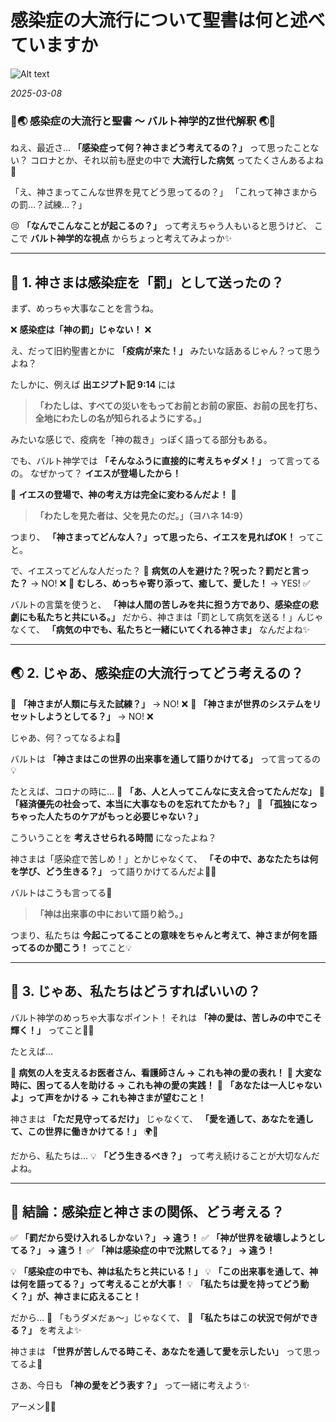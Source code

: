 # 感染症の大流行について聖書は何と述べていますか

![Alt text](/static/images/blog/asmrchurch_beautiful_japanese_high_school_girl_thinking_in_juku_565280f9-b74b-4560-b36c-1f7c81cb52eb.png)

*2025-03-08*

### **🦠🌏 感染症の大流行と聖書 〜 バルト神学的Z世代解釈 🌏🦠**

ねえ、最近さ… **「感染症って何？神さまどう考えてるの？」** って思ったことない？
コロナとか、それ以前も歴史の中で **大流行した病気** ってたくさんあるよね💭

「え、神さまってこんな世界を見てどう思ってるの？」
「これって神さまからの罰…？試練…？」

😣 **「なんでこんなことが起こるの？」**
って考えちゃう人もいると思うけど、
ここで **バルト神学的な視点** からちょっと考えてみよっか✨

---

## **📖 1. 神さまは感染症を「罰」として送ったの？**

まず、めっちゃ大事なことを言うね。

❌ **感染症は「神の罰」じゃない！** ❌

え、だって旧約聖書とかに **「疫病が来た！」** みたいな話あるじゃん？って思うよね？

たしかに、例えば **出エジプト記 9:14** には
> **「わたしは、すべての災いをもってお前とお前の家臣、お前の民を打ち、全地にわたしの名が知られるようにする。」**

みたいな感じで、疫病を「神の裁き」っぽく語ってる部分もある。

でも、バルト神学では **「そんなふうに直接的に考えちゃダメ！」** って言ってるの。
なぜかって？ **イエスが登場したから！**

🌟 **イエスの登場で、神の考え方は完全に変わるんだよ！** 🌟

> **「わたしを見た者は、父を見たのだ。」（ヨハネ 14:9）**

つまり、 **「神さまってどんな人？」って思ったら、イエスを見ればOK！** ってこと。

で、イエスってどんな人だった？
👀 **病気の人を避けた？呪った？罰だと言った？** → NO! ❌
💖 **むしろ、めっちゃ寄り添って、癒して、愛した！** → YES! ✅

バルトの言葉を使うと、
**「神は人間の苦しみを共に担う方であり、感染症の悲劇にも私たちと共にいる。」**
だから、神さまは「罰として病気を送る！」んじゃなくて、
**「病気の中でも、私たちと一緒にいてくれる神さま」** なんだよね✨

---

## **🌏 2. じゃあ、感染症の大流行ってどう考えるの？**

📌 **「神さまが人類に与えた試練？」** → NO! ❌
📌 **「神さまが世界のシステムをリセットしようとしてる？」** → NO! ❌

じゃあ、何？ってなるよね🤔

バルトは **「神さまはこの世界の出来事を通して語りかけてる」** って言ってるの💡

たとえば、コロナの時に…
💭 **「あ、人と人ってこんなに支え合ってたんだな」**
💭 **「経済優先の社会って、本当に大事なものを忘れてたかも？」**
💭 **「孤独になっちゃった人たちのケアがもっと必要じゃない？」**

こういうことを **考えさせられる時間** になったよね？

神さまは「感染症で苦しめ！」とかじゃなくて、
**「その中で、あなたたちは何を学び、どう生きる？」** って語りかけてるんだよ🌱✨

バルトはこうも言ってる📖
> **「神は出来事の中において語り給う。」**

つまり、私たちは **今起こってることの意味をちゃんと考えて、神さまが何を語ってるのか聞こう！** ってこと💡

---

## **💞 3. じゃあ、私たちはどうすればいいの？**

バルト神学のめっちゃ大事なポイント！
それは **「神の愛は、苦しみの中でこそ輝く！」** ってこと💖✨

たとえば…

💖 **病気の人を支えるお医者さん、看護師さん → これも神の愛の表れ！**
💖 **大変な時に、困ってる人を助ける → これも神の愛の実践！**
💖 **「あなたは一人じゃないよ」って声をかける → これも神さまが望むこと！**

神さまは **「ただ見守ってるだけ」** じゃなくて、
**「愛を通して、あなたを通して、この世界に働きかけてる！」** 🌍💞

だから、私たちは…
💡 **「どう生きるべき？」** って考え続けることが大切なんだよね。

---

## **🎤 結論：感染症と神さまの関係、どう考える？**

✅ **「罰だから受け入れるしかない？」 → 違う！**
✅ **「神が世界を破壊しようとしてる？」 → 違う！**
✅ **「神は感染症の中で沈黙してる？」 → 違う！**

💡 **「感染症の中でも、神は私たちと共にいる！」**
💡 **「この出来事を通して、神は何を語ってる？」って考えることが大事！**
💡 **「私たちは愛を持ってどう動く？」が、神さまに応えること！**

だから…
📢 「もうダメだぁ〜」じゃなくて、
💖 **「私たちはこの状況で何ができる？」** を考えよ✨

神さまは **「世界が苦しんでる時こそ、あなたを通して愛を示したい」** って思ってるよ💞

さあ、今日も **「神の愛をどう表す？」** って一緒に考えよう✨

アーメン🙏💖
